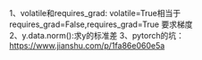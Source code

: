 1、volatile和requires_grad: volatile=True相当于requires_grad=False,requires_grad=True 要求梯度  
2、y.data.norm():求y的标准差
3、pytorch的坑：https://www.jianshu.com/p/1fa86e060e5a
